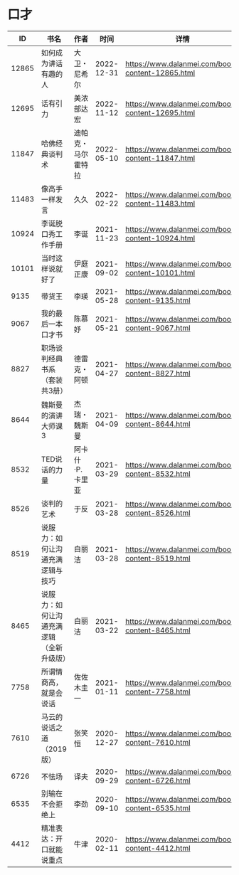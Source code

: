 # 口才

| ID | 书名 | 作者 | 时间 | 详情 | 下载页面 | EPUB下载链接 | MOBI下载链接 | AZW3下载链接 |
| --- | --- | --- | --- | --- | --- | --- | --- | --- |
| 12865 | 如何成为讲话有趣的人 | 大卫・尼希尔 | 2022-12-31 | https://www.dalanmei.com/book-content-12865.html | https://www.dalanmei.com/download-book-12865.html | http://ct.dalanmei.com/f/31084289-771231568-63cb85 | http://ct.dalanmei.com/f/31084289-771246820-a2d756 | http://ct.dalanmei.com/f/31084289-771236515-cff94b |
| 12695 | 话有引力 | 美浓部达宏 | 2022-11-12 | https://www.dalanmei.com/book-content-12695.html | https://www.dalanmei.com/download-book-12695.html | http://ct.dalanmei.com/f/31084289-771232133-af816d | http://ct.dalanmei.com/f/31084289-771247201-bec2a3 | http://ct.dalanmei.com/f/31084289-771240220-89aadc |
| 11847 | 哈佛经典谈判术 | 迪帕克・马尔霍特拉 | 2022-05-10 | https://www.dalanmei.com/book-content-11847.html | https://www.dalanmei.com/download-book-11847.html | http://ct.dalanmei.com/f/31084289-578840354-da5118 | http://ct.dalanmei.com/f/31084289-578844267-70c4f3 | http://ct.dalanmei.com/f/31084289-578842637-0acb63 |
| 11483 | 像高手一样发言 | 久久 | 2022-02-22 | https://www.dalanmei.com/book-content-11483.html | https://www.dalanmei.com/download-book-11483.html | http://ct.dalanmei.com/f/31084289-570174866-2d558a | http://ct.dalanmei.com/f/31084289-570300125-2991c9 | http://ct.dalanmei.com/f/31084289-570369435-b716db |
| 10924 | 李诞脱口秀工作手册 | 李诞 | 2021-11-23 | https://www.dalanmei.com/book-content-10924.html | https://www.dalanmei.com/download-book-10924.html | http://ct.dalanmei.com/f/31084289-570156403-200f65 | http://ct.dalanmei.com/f/31084289-570330016-614399 | http://ct.dalanmei.com/f/31084289-571398317-b2e385 |
| 10101 | 当时这样说就好了 | 伊庭正康 | 2021-09-02 | https://www.dalanmei.com/book-content-10101.html | https://www.dalanmei.com/download-book-10101.html | http://ct.dalanmei.com/f/31084289-569452034-772666 | http://ct.dalanmei.com/f/31084289-570236862-6e1ef9 | http://ct.dalanmei.com/f/31084289-571418960-6948a6 |
| 9135 | 带货王 | 李瑛 | 2021-05-28 | https://www.dalanmei.com/book-content-9135.html | https://www.dalanmei.com/download-book-9135.html | http://ct.dalanmei.com/f/31084289-571723905-331318 | http://ct.dalanmei.com/f/31084289-572112331-59e49a | http://ct.dalanmei.com/f/31084289-572116223-beebcb |
| 9067 | 我的最后一本口才书 | 陈慕妤 | 2021-05-21 | https://www.dalanmei.com/book-content-9067.html | https://www.dalanmei.com/download-book-9067.html | http://ct.dalanmei.com/f/31084289-571723563-fc7cea | http://ct.dalanmei.com/f/31084289-572112513-2098c4 | http://ct.dalanmei.com/f/31084289-572116530-378a4c |
| 8827 | 职场谈判经典书系（套装共3册） | 德雷克・阿顿 | 2021-04-27 | https://www.dalanmei.com/book-content-8827.html | https://www.dalanmei.com/download-book-8827.html | http://ct.dalanmei.com/f/31084289-571714656-c842df | http://ct.dalanmei.com/f/31084289-572114012-a96dcd | http://ct.dalanmei.com/f/31084289-572123082-d1ba1f |
| 8644 | 魏斯曼的演讲大师课3 | 杰瑞・魏斯曼 | 2021-04-09 | https://www.dalanmei.com/book-content-8644.html | https://www.dalanmei.com/download-book-8644.html | http://ct.dalanmei.com/f/31084289-571712589-2cfea1 | http://ct.dalanmei.com/f/31084289-572114589-b04a25 | http://ct.dalanmei.com/f/31084289-572132012-78aafc |
| 8532 | TED说话的力量 | 阿卡什·P.卡里亚 | 2021-03-29 | https://www.dalanmei.com/book-content-8532.html | https://www.dalanmei.com/download-book-8532.html | http://ct.dalanmei.com/f/31084289-571710763-55e823 | http://ct.dalanmei.com/f/31084289-572114886-1e51b4 | http://ct.dalanmei.com/f/31084289-572134716-65e24e |
| 8526 | 谈判的艺术 | 于反 | 2021-03-28 | https://www.dalanmei.com/book-content-8526.html | https://www.dalanmei.com/download-book-8526.html | http://ct.dalanmei.com/f/31084289-571710749-80f1a7 | http://ct.dalanmei.com/f/31084289-572114902-6b1e07 | http://ct.dalanmei.com/f/31084289-572134796-85decb |
| 8519 | 说服力：如何让沟通充满逻辑与技巧 | 白丽洁 | 2021-03-28 | https://www.dalanmei.com/book-content-8519.html | https://www.dalanmei.com/download-book-8519.html | http://ct.dalanmei.com/f/31084289-571710704-3ca12a | http://ct.dalanmei.com/f/31084289-572114920-8386e8 | http://ct.dalanmei.com/f/31084289-572134952-7f9e23 |
| 8465 | 说服力：如何让沟通充满逻辑（全新升级版） | 白丽洁 | 2021-03-22 | https://www.dalanmei.com/book-content-8465.html | https://www.dalanmei.com/download-book-8465.html | http://ct.dalanmei.com/f/31084289-571709877-4548e8 | http://ct.dalanmei.com/f/31084289-572115046-a5f6c7 | http://ct.dalanmei.com/f/31084289-572135959-2b3414 |
| 7758 | 所谓情商高，就是会说话 | 佐佐木圭一 | 2021-01-11 | https://www.dalanmei.com/book-content-7758.html | https://www.dalanmei.com/download-book-7758.html | http://ct.dalanmei.com/f/31084289-571652168-058055 | http://ct.dalanmei.com/f/31084289-572117536-b306af | http://ct.dalanmei.com/f/31084289-572180003-2162ab |
| 7610 | 马云的说话之道（2019版） | 张笑恒 | 2020-12-27 | https://www.dalanmei.com/book-content-7610.html | https://www.dalanmei.com/download-book-7610.html | http://ct.dalanmei.com/f/31084289-571640647-9540a9 | http://ct.dalanmei.com/f/31084289-572120577-6b2ccb | http://ct.dalanmei.com/f/31084289-572180940-b322be |
| 6726 | 不怯场 | 译夫 | 2020-09-29 | https://www.dalanmei.com/book-content-6726.html | https://www.dalanmei.com/download-book-6726.html | http://ct.dalanmei.com/f/31084289-571549022-1ffda4 | http://ct.dalanmei.com/f/31084289-571822526-560e70 | http://ct.dalanmei.com/f/31084289-572199609-50c139 |
| 6535 | 别输在不会拒绝上 | 李劲 | 2020-09-10 | https://www.dalanmei.com/book-content-6535.html | https://www.dalanmei.com/download-book-6535.html | http://ct.dalanmei.com/f/31084289-571551177-7c8364 | http://ct.dalanmei.com/f/31084289-571863024-5bd18d | http://ct.dalanmei.com/f/31084289-572202144-a0d707 |
| 4412 | 精准表达：开口就能说重点 | 牛津 | 2020-02-11 | https://www.dalanmei.com/book-content-4412.html | https://www.dalanmei.com/download-book-4412.html | http://ct.dalanmei.com/f/31084289-571532294-00e7b1 | http://ct.dalanmei.com/f/31084289-571802122-a77345 | http://ct.dalanmei.com/f/31084289-571989520-203f3b |
